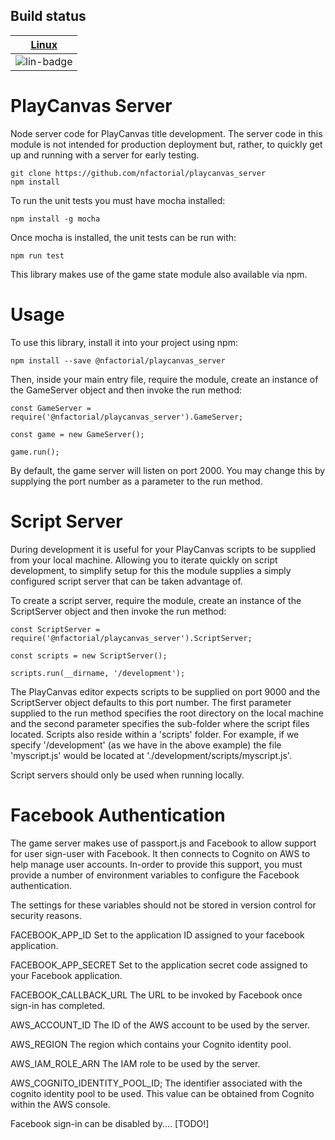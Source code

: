 ## Build status

| [Linux][lin-link] |
| :---------------: |
| ![lin-badge]      |

[lin-badge]: https://travis-ci.org/nfactorial/playcanvas_server.svg?branch=master "Travis build status"
[lin-link]:  https://travis-ci.org/nfactorial/playcanvas_server "Travis build status"

PlayCanvas Server
=================
Node server code for PlayCanvas title development.
The server code in this module is not intended for production
deployment but, rather, to quickly get up and running with a server
for early testing.

```
git clone https://github.com/nfactorial/playcanvas_server
npm install
```

To run the unit tests you must have mocha installed:

```
npm install -g mocha
```

Once mocha is installed, the unit tests can be run with:

```
npm run test
```

This library makes use of the game state module also available via
npm.

Usage
=====
To use this library, install it into your project using npm:
```
npm install --save @nfactorial/playcanvas_server
```
Then, inside your main entry file, require the module, create
an instance of the GameServer object and then invoke the run method:
```
const GameServer = require('@nfactorial/playcanvas_server').GameServer;

const game = new GameServer();

game.run();
```
By default, the game server will listen on port 2000. You may change
this by supplying the port number as a parameter to the run method.
 
Script Server
=============
During development it is useful for your PlayCanvas scripts to be
supplied from your local machine. Allowing you to iterate quickly on
script development, to simplify setup for this the module supplies
a simply configured script server that can be taken advantage of.

To create a script server, require the module, create an instance of
the ScriptServer object and then invoke the run method:
```
const ScriptServer = require('@nfactorial/playcanvas_server').ScriptServer;

const scripts = new ScriptServer();

scripts.run(__dirname, '/development');
```
The PlayCanvas editor expects scripts to be supplied on port 9000 and
the ScriptServer object defaults to this port number. The first
parameter supplied to the run method specifies the root directory on
the local machine and the second parameter specifies the sub-folder
where the script files located. Scripts also reside within a 'scripts'
folder. For example, if we specify '/development' (as we have in the
above example) the file 'myscript.js' would be located at
'./development/scripts/myscript.js'.

Script servers should only be used when running locally.

Facebook Authentication
=======================
The game server makes use of passport.js and Facebook to allow support
for user sign-user with Facebook. It then connects to Cognito on AWS to
help manage user accounts. In-order to provide this support, you must
provide a number of environment variables to configure the Facebook
authentication.

The settings for these variables should not be stored in version
control for security reasons.

FACEBOOK_APP_ID
Set to the application ID assigned to your facebook application.

FACEBOOK_APP_SECRET
Set to the application secret code assigned to your Facebook application. 

FACEBOOK_CALLBACK_URL
The URL to be invoked by Facebook once sign-in has completed.

AWS_ACCOUNT_ID
The ID of the AWS account to be used by the server.

AWS_REGION
The region which contains your Cognito identity pool.

AWS_IAM_ROLE_ARN
The IAM role to be used by the server.

AWS_COGNITO_IDENTITY_POOL_ID;
The identifier associated with the cognito identity pool to be used.
This value can be obtained from Cognito within the AWS console.

Facebook sign-in can be disabled by.... [TODO!]
